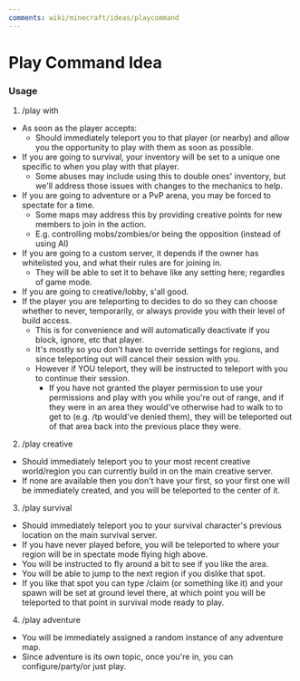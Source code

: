 ```yaml
---
comments: wiki/minecraft/ideas/playcommand
---
```

# Play Command Idea

### Usage

1. /play with <player>
  - As soon as the player accepts:
    - Should immediately teleport you to that player (or nearby) and allow you the opportunity to play with them as soon as possible.
  - If you are going to survival, your inventory will be set to a unique one specific to when you play with that player.
    - Some abuses may include using this to double ones' inventory, but we'll address those issues with changes to the mechanics to help.
  - If you are going to adventure or a PvP arena, you may be forced to spectate for a time.
    - Some maps may address this by providing creative points for new members to join in the action.
    - E.g. controlling mobs/zombies/or being the opposition (instead of using AI)
  - If you are going to a custom server, it depends if the owner has whitelisted you, and what their rules are for joining in.
    - They will be able to set it to behave like any setting here; regardles of game mode.
  - If you are going to creative/lobby, s'all good.
  - If the player you are teleporting to decides to do so they can choose whether to never, temporarily, or always provide you with their level of build access.
    - This is for convenience and will automatically deactivate if you block, ignore, etc that player.
    - It's mostly so you don't have to override settings for regions, and since teleporting out will cancel their session with you.
    - However if YOU teleport, they will be instructed to teleport with you to continue their session.
      - If you have not granted the player permission to use your permissions and play with you while you're out of range, and if they were in an area they would've otherwise had to walk to to get to (e.g. /tp would've denied them), they will be teleported out of that area back into the previous place they were.
      
2. /play creative
  - Should immediately teleport you to your most recent creative world/region you can currently build in on the main creative server.
  - If none are available then you don't have your first, so your first one will be immediately created, and you will be teleported to the center of it.
  
3. /play survival
  - Should immediately teleport you to your survival character's previous location on the main survival server.
  - If you have never played before, you will be teleported to where your region will be in spectate mode flying high above.
  - You will be instructed to fly around a bit to see if you like the area.
  - You will be able to jump to the next region if you dislike that spot.
  - If you like that spot you can type /claim (or something like it) and your spawn will be set at ground level there, at which point you will be teleported to that point in survival mode ready to play.
  
4. /play adventure
  - You will be immediately assigned a random instance of any adventure map.
  - Since adventure is its own topic, once you're in, you can configure/party/or just play.
  
